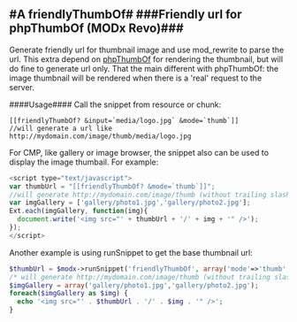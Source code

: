 #A friendlyThumbOf#
###Friendly url for phpThumbOf (MODx Revo)###
---------------------------------------------
Generate friendly url for thumbnail image and use mod_rewrite to parse the url. This extra depend on [phpThumbOf](https://github.com/splittingred/phpThumbOf) for rendering the thumbnail, but will do fine to generate url only. That the main different with phpThumbOf: the image thumbnail will be rendered when there is a 'real' request to the server.

####Usage####
Call the snippet from resource or chunk:
```tpl
[[friendlyThumbOf? &input=`media/logo.jpg` &mode=`thumb`]] 
//will generate a url like http://mydomain.com/image/thumb/media/logo.jpg
```


For CMP, like gallery or image browser, the snippet also can be used to display the image thumbail. For example:
```javascript
<script type="text/javascript">
var thumbUrl = "[[friendlyThumbOf? &mode=`thumb`]]";
//will generate http://mydomain.com/image/thumb (without trailing slash)
var imgGallery = ['gallery/photo1.jpg','gallery/photo2.jpg'];
Ext.each(imgGallery, function(img){
  document.write('<img src="' + thumbUrl + '/' + img + '" />');
});
</script>
```


Another example is using runSnippet to get the base thumbnail url:
```php
$thumbUrl = $modx->runSnippet('friendlyThumbOf', array('mode'=>'thumb', 'base'=>1));
/* will generate http://mydomain.com/image/thumb (without trailing slash) */
$imgGallery = array('gallery/photo1.jpg','gallery/photo2.jpg');
foreach($imgGallery as $img) {
  echo '<img src="' . $thumbUrl . '/' . $img . '" />';
}
```

